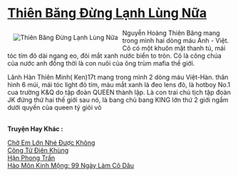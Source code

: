 <a href="https://utruyen.com/thien-bang-dung-lanh-lung-nua/11603/" title="Thiên Băng Đừng Lạnh Lùng Nữa"><h1>Thiên Băng Đừng Lạnh Lùng Nữa</h1></a><div style="display:table"><img align="right" style="float: left; padding: 10px;" src="https://utruyen.com/images/story/200x260/thien-bang-dung-lanh-lung-nua.jpg" alt="Thiên Băng Đừng Lạnh Lùng Nữa">Nguyễn Hoàng Thiên Băng mang trong mình hai dòng máu Anh - Việt. Cô có một khuôn mặt thanh tú, mái tóc tím đỏ dài ngang eo, đôi mắt xanh nước biển to tròn. Cô là công chúa của nước anh đồng thời là con nuôi của ông trùm mafia thế giới.<p></p>Lãnh Hàn Thiên Minh( Ken)17t mang trong mình 2 dòng máu Việt-Hàn. thân hình 6 múi, mái tóc light đỏ tím, màu mắt xanh lá đeo lens đỏ, là hotboy No.1 cua trường K&Q do tập đoàn QUEEN thành lập. Là con trai chủ tịch tập đoàn JK đứng thứ hai thế giới sau nó, là bang chủ bang KING lớn thứ 2 giới ngầm dưới quyền của queen tỷ giỏi võ </div><p><br><b>Truyện Hay Khác :</b></p><a href="https://utruyen.com/cho-em-lon-nhe-duoc-khong/3961/" alt="Chờ Em Lớn Nhé Được Không">Chờ Em Lớn Nhé Được Không</a><br/><a href="https://github.com/quanluxury/truyenhot/tree/master/truyenhay/481/" alt="Công Tử Điên Khùng">Công Tử Điên Khùng</a><br/><a href="https://dammyh.wordpress.com/2019/11/07/han-phong-tran/" alt="Hận Phong Trần">Hận Phong Trần</a><br/><a href="https://github.com/quanluxury/truyenhot/tree/master/truyenhay/1002/" alt="Hào Môn Kinh Mộng: 99 Ngày Làm Cô Dâu">Hào Môn Kinh Mộng: 99 Ngày Làm Cô Dâu</a><br/>
